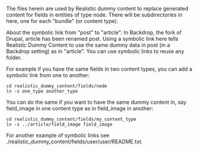The files herein are used by Realistic dummy content to replace generated
content for fields in entities of type node. There will be subdirectories in
here, one for each "bundle" (or content type).

About the symbolic link from "post" to "article": In Backdrop, the fork of
Drupal, article has been renamed post. Using a symbolic link here tells
Realistic Dummy Content to use the same dummy data in post (in a Backdrop
setting) as in "article". You can use symbolic links to reuse any folder.

For example if you have the same fields in two content types, you can add
a symbolic link from one to another:

    cd realistic_dummy_content/fields/node
    ln -s one_type another_type

You can do the same if you want to have the same dummy content in, say field_image in one content type as in field_image in another:

    cd realistic_dummy_content/fields/my_content_type
    ln -s ../article/field_image field_image

For another example of symbolic links see
./realistic_dummy_content/fields/user/user/README.txt.
